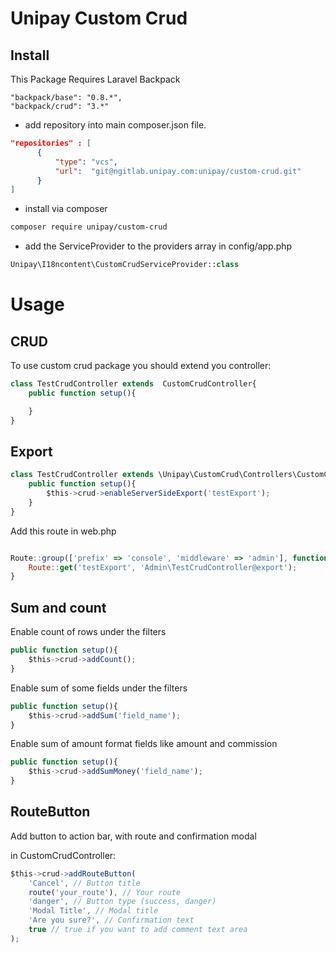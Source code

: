 # Unipay Custom Crud 

## Install

This Package Requires Laravel Backpack
```note
"backpack/base": "0.8.*",
"backpack/crud": "3.*"
```

- add repository into main composer.json file.

```json
"repositories" : [
      {
          "type": "vcs",
          "url":  "git@ngitlab.unipay.com:unipay/custom-crud.git"
      }
]
```
- install via composer 

```bash
composer require unipay/custom-crud
```


- add the ServiceProvider to the providers array in config/app.php

```php
Unipay\I18ncontent\CustomCrudServiceProvider::class
```

# Usage

## CRUD

To use custom crud package you should extend you controller:

```javascript
class TestCrudController extends  CustomCrudController{
    public function setup(){

    }
}
```

## Export

```javascript
class TestCrudController extends \Unipay\CustomCrud\Controllers\CustomCrudController{
    public function setup(){        
        $this->crud->enableServerSideExport('testExport');
    }
}
```

Add this route in web.php 

```javascript

Route::group(['prefix' => 'console', 'middleware' => 'admin'], function(){
    Route::get('testExport', 'Admin\TestCrudController@export');
}


```

## Sum and count

Enable count of rows under the filters

```javascript
public function setup(){        
    $this->crud->addCount();
}
```

Enable sum of some fields under the filters

```javascript
public function setup(){        
    $this->crud->addSum('field_name');
}
```

Enable sum of amount format fields like amount and commission

```javascript
public function setup(){        
    $this->crud->addSumMoney('field_name');
}
```


## RouteButton

Add button to action bar, with route and confirmation modal

in CustomCrudController:

```javascript
$this->crud->addRouteButton(
    'Cancel', // Button title 
    route('your_route'), // Your route
    'danger', // Button type (success, danger) 
    'Modal Title', // Modal title
    'Are you sure?', // Confirmation text
    true // true if you want to add comment text area
);

```

 

